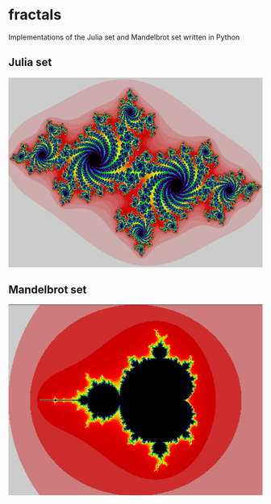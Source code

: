 # fractals
Implementations of the Julia set and Mandelbrot set written in Python
## Julia set
![image of julia set output](https://github.com/diamon213/fractals/blob/main/julia/julia.png)
## Mandelbrot set
![image of mandelbrot set output](https://github.com/diamon213/fractals/blob/main/mandelbrot/mandelbrot.png)
